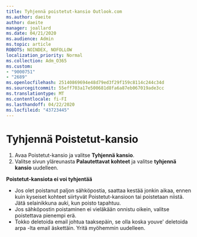 ```yaml
---
title: Tyhjennä poistetut-kansio Outlook.com
ms.author: daeite
author: daeite
manager: joallard
ms.date: 04/21/2020
ms.audience: Admin
ms.topic: article
ROBOTS: NOINDEX, NOFOLLOW
localization_priority: Normal
ms.collection: Adm_O365
ms.custom:
- "9000751"
- "2689"
ms.openlocfilehash: 25140869694e48d79ed3f29f159c8114c244c34d
ms.sourcegitcommit: 55eff703a17e500681d8fa6a87eb067019ade3cc
ms.translationtype: MT
ms.contentlocale: fi-FI
ms.lasthandoff: 04/22/2020
ms.locfileid: "43723445"
---
```

# <a name="empty-the-deleted-items-folder"></a>Tyhjennä Poistetut-kansio

1. Avaa Poistetut-kansio ja valitse **Tyhjennä kansio**.
2. Valitse sivun yläreunasta **Palautettavat kohteet** ja valitse **tyhjennä kansio** uudelleen.

**Poistetut-kansiota ei voi tyhjentää**

- Jos olet poistanut paljon sähköpostia, saattaa kestää jonkin aikaa, ennen kuin kyseiset kohteet siirtyvät Poistetut-kansioon tai poistetaan niistä. Jätä selainikkuna auki, kun poisto tapahtuu.
- Jos sähköpostin poistaminen ei vieläkään onnistu oikein, valitse poistettava pienempi erä.
- Tokko deletoida email johtua taaksepäin, se olla koska youve' deletoida arpa -lta email äskettäin. Yritä myöhemmin uudelleen.